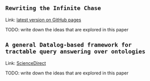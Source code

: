 ## `Rewriting the Infinite Chase`

Link: [latest version on GitHub pages](https://krr-oxford.github.io/Guarded-saturation/files/p2537-benedikt-long.pdf)

TODO: write down the ideas that are explored in this paper

## `A general Datalog-based framework for tractable query answering over ontologies`

Link: [ScienceDirect](https://www.sciencedirect.com/science/article/pii/S1570826812000388)

TODO: write down the ideas that are explored in this paper
